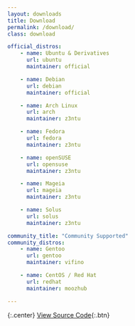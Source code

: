 ```yaml
---
layout: downloads
title: Download
permalink: /download/
class: download

official_distros:
    - name: Ubuntu & Derivatives
      url: ubuntu
      maintainer: official

    - name: Debian
      url: debian
      maintainer: official

    - name: Arch Linux
      url: arch
      maintainer: z3ntu

    - name: Fedora
      url: fedora
      maintainer: z3ntu

    - name: openSUSE
      url: opensuse
      maintainer: z3ntu

    - name: Mageia
      url: mageia
      maintainer: z3ntu

    - name: Solus
      url: solus
      maintainer: z3ntu

community_title: "Community Supported"
community_distros:
    - name: Gentoo
      url: gentoo
      maintainer: vifino

    - name: CentOS / Red Hat
      url: redhat
      maintainer: moozhub

---
```


{:.center}
[View Source Code](https://github.com/polychromatic/polychromatic/branches/){:.btn}

